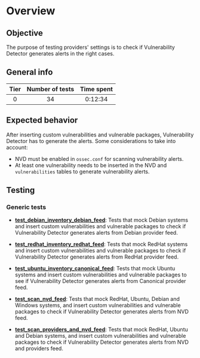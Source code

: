 # Overview

## Objective

The purpose of testing providers' settings is to check if Vulnerability Detector generates alerts in the right cases.

## General info

|Tier | Number of tests | Time spent |
|:--:|:--:|:--:|
| 0 | 34 | 0:12:34 |

## Expected behavior

After inserting custom vulnerabilities and vulnerable packages, Vulnerability Detector has to generate the alerts. Some
considerations to take into account:

- NVD must be enabled in `ossec.conf` for scanning vulnerability alerts.
- At least one vulnerability needs to be inserted in the NVD and `vulnerabilities` tables to generate vulnerability
alerts.

## Testing

### Generic tests

- **[test_debian_inventory_debian_feed](test_scan_results/test_debian_inventory_debian_feed.md#test-debian-inventory-debian-feed)**:
Tests that mock Debian systems and insert custom vulnerabilities and vulnerable packages to check if Vulnerability
Detector generates alerts from Debian provider feed.

- **[test_redhat_inventory_redhat_feed](test_scan_results/test_redhat_inventory_redhat_feed.md#test-red-hat-inventory-red-hat-feed)**:
Tests that mock RedHat systems and insert custom vulnerabilities and vulnerable packages to check if Vulnerability
Detector generates alerts from RedHat provider feed.

- **[test_ubuntu_inventory_canonical_feed](test_scan_results/test_ubuntu_inventory_canonical_feed.md#test-ubuntu-inventory-canonical-feed)**:
Tests that mock Ubuntu systems and insert custom vulnerabilities and vulnerable packages to see if Vulnerability Detector
generates alerts from Canonical provider feed.

- **[test_scan_nvd_feed](test_scan_results/test_scan_nvd_feed.md#test-scan-nvd-feed)**: Tests that mock RedHat,
Ubuntu, Debian and Windows systems, and insert custom vulnerabilities and vulnerable packages to check if Vulnerability
Detector generates alerts from NVD feed.

- **[test_scan_providers_and_nvd_feed](test_scan_results/test_scan_providers_and_nvd_feed.md#test-scan-providers-and-nvd-feed)**:
Tests that mock RedHat, Ubuntu and Debian systems, and insert custom vulnerabilities and vulnerable packages to check
if Vulnerability Detector generates alerts from NVD and providers feed.